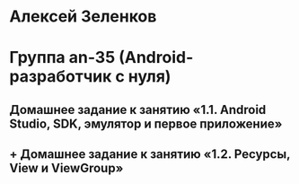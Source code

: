 # Алексей Зеленков
# Группа an-35 (Android-разработчик с нуля)

##   Домашнее задание к занятию «1.1. Android Studio, SDK, эмулятор и первое приложение»
## + Домашнее задание к занятию «1.2. Ресурсы, View и ViewGroup»

